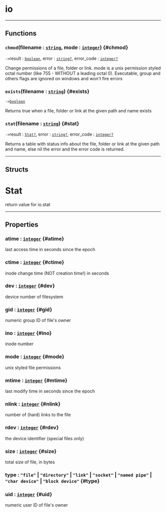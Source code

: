 # io  

---  
## Functions
### `chmod`(filename : [`string`](/API/builtins/string.md), mode : [`integer`](/API/builtins/integer.md)) {#chmod}
`->`result : [`boolean`](/API/builtins/boolean.md), error : [`string`](/API/builtins/string.md)[`?`](/API/builtins/nil.md), error_code : [`integer`](/API/builtins/integer.md)[`?`](/API/builtins/nil.md)  

Change permissions of a file, folder or link. mode is a unix permission
styled octal number (like 755 - WITHOUT a leading octal 0). Executable,
group and others flags are ignored on windows and won't fire errors
### `exists`(filename : [`string`](/API/builtins/string.md)) {#exists}
`->`[`boolean`](/API/builtins/boolean.md)  

Returns true when a file, folder or link at the given path and name exists
### `stat`(filename : [`string`](/API/builtins/string.md)) {#stat}
`->`result : [`Stat`](#stat)[`?`](/API/builtins/nil.md), error : [`string`](/API/builtins/string.md)[`?`](/API/builtins/nil.md), error_code : [`integer`](/API/builtins/integer.md)[`?`](/API/builtins/nil.md)  

Returns a table with status info about the file, folder or link at the given
path and name, else nil the error and the error code is returned.  



---  
## Structs  
# Stat  
return value for io.stat  

---  
## Properties
### atime : [`integer`](/API/builtins/integer.md) {#atime}
last access time in seconds since the epoch

### ctime : [`integer`](/API/builtins/integer.md) {#ctime}
inode change time (NOT creation time!) in seconds

### dev : [`integer`](/API/builtins/integer.md) {#dev}
device number of filesystem

### gid : [`integer`](/API/builtins/integer.md) {#gid}
numeric group ID of file's owner

### ino : [`integer`](/API/builtins/integer.md) {#ino}
inode number

### mode : [`integer`](/API/builtins/integer.md) {#mode}
unix styled file permissions

### mtime : [`integer`](/API/builtins/integer.md) {#mtime}
last modify time in seconds since the epoch

### nlink : [`integer`](/API/builtins/integer.md) {#nlink}
number of (hard) links to the file

### rdev : [`integer`](/API/builtins/integer.md) {#rdev}
the device identifier (special files only)

### size : [`integer`](/API/builtins/integer.md) {#size}
total size of file, in bytes

### type : `"file"` | `"directory"` | `"link"` | `"socket"` | `"named pipe"` | `"char device"` | `"block device"` {#type}
### uid : [`integer`](/API/builtins/integer.md) {#uid}
numeric user ID of file's owner

  

  

